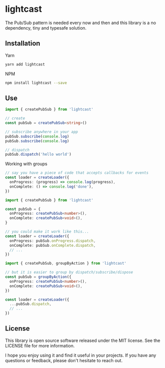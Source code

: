 <!-- infuser start title -->
# lightcast
<!-- infuser end title -->

<!-- infuser start description -->
The Pub/Sub pattern is needed every now and then and this library is a no dependency, tiny and typesafe solution.
<!-- infuser end description -->

<!-- infuser start installation -->  
  
## Installation  
Yarn  
```bash  
yarn add lightcast  
```  
NPM  
```bash  
npm install lightcast --save  
```  
  
<!-- infuser end installation -->

<!-- infuser start usage -->
<!-- infuser end usage -->

## Use

```typescript
import { createPubSub } from 'lightcast'

// create
const pubSub = createPubSub<string>()

// subscribe anywhere in your app
pubSub.subscribe(console.log)
pubSub.subscribe(console.log)

// dispatch
pubSub.dispatch('hello world')
```

Working with groups

```typescript
// say you have a piece of code that accepts callbacks for events
const loader = createLoader({
  onProgress: (progress) => console.log(progress),
  onComplete: () => console.log('done'),
})
```

```typescript
import { createPubSub } from 'lightcast'

const pubSub = {
  onProgress: createPubSub<number>(),
  onComplete: createPubSub<void>(),
}

// you could make it work like this...
const loader = createLoader({
  onProgress: pubSub.onProgress.dispatch,
  onComplete: pubSub.onComplete.dispatch,
  // ...
})
```

```typescript
import { createPubSub, groupByAction } from 'lightcast'

// but it is easier to group by dispatch/subscribe/dispose
const pubSub = groupByAction({
  onProgress: createPubSub<number>(),
  onComplete: createPubSub<void>(),
})

const loader = createLoader({
  ...pubSub.dispatch,
  // ...
})
```

<!-- infuser start development -->
<!-- infuser end development -->

<!-- infuser start notes -->
<!-- infuser end notes -->

<!-- infuser start license -->  
  
## License  

This library is open source software released under the MIT license. See the LICENSE file for more information.

I hope you enjoy using it and find it useful in your projects. If you have any questions or feedback, please don't hesitate to reach out.
  
  
<!-- infuser end license -->
